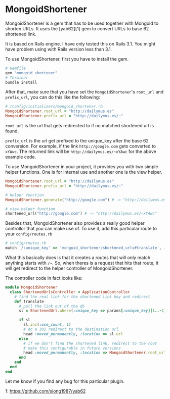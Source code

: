 MongoidShortener
================

MongoidShortener is a gem that has to be used together with Mongoid to
shorten URLs. It uses the [yab62][1] gem to convert URLs to base 62
shortened link.

It is based on Rails engine. I have only tested this on Rails 3.1. You
might have problem using with Rails version less than 3.1.

To use MongoidShortener, first you have to install the gem.

```ruby
# Gemfile
gem "mongoid_shortener"
# Terminal
bundle install
```

After that, make sure that you have set the `MongoidShortener`'s
`root_url` and `prefix_url`, you can do this like the following:

```ruby
# /config/initializers/mongoid_shortener.rb
MongoidShortener.root_url = "http://dailymus.es"
MongoidShortener.prefix_url = "http://dailymus.es/~"
```

`root_url` is the url that gets redirected to if no matched shortened
url is found.

`prefix_url` is the url get prefixed to the unique_key after the base 62
conversion. For example, if the link `http://google.com` gets converted
to `xYAwc`. The returned link will be `http://dailymus.es/~xYAwc` for
the above example code.

To use MongoidShortener in your project, it provides you with two simple
helper functions. One is for internal use and another one is the view
helper.

```ruby
MongoidShortener.root_url = "http://dailymus.es"
MongoidShortener.prefix_url = "http://dailymus.es/~"

# helper function
MongoidShortener.generate("http://google.com") # -> "http://dailymus.es/~xYAwc"

# view helper function
shortened_url("http://google.com") # -> "http://dailymus.es/~xYAwc"
```

Besides that, MongoidShortener also provides a really good helper controllor that
you can make use of. To use it, add this particular route to your
`config/routes.rb`

```ruby
# config/routes.rb
match '/:unique_key' => 'mongoid_shortener/shortened_urls#translate', :via => :get, :constraints => { :unique_key => "~.+" }
```

What this basically does is that it creates a routes that will only
match anything starts with `/~`. So, when theres is a request that hits
that route, it will get redirect to the helper controller of
MongoidShortener.

The controller code in fact looks like:

```ruby
module MongoidShortener
  class ShortenedUrlsController < ApplicationController
    # find the real link for the shortened link key and redirect
    def translate
      # pull the link out of the db
      sl = ShortenedUrl.where(:unique_key => params[:unique_key][1..-1]).first

      if sl
        sl.inc(:use_count, 1)
        # do a 301 redirect to the destination url
        head :moved_permanently, :location => sl.url
      else
        # if we don't find the shortened link, redirect to the root
        # make this configurable in future versions
        head :moved_permanently, :location => MongoidShortener.root_url
      end
    end
  end
end
```

Let me know if you find any bug for this particular plugin.

1: https://github.com/siong1987/yab62
